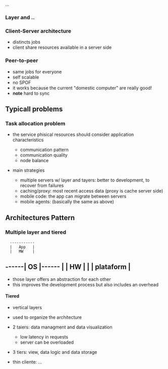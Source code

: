 ...


### Layer and ..

### Client-Server architecture
  - distincts jobs  
  - client share resources available in a server side 

### Peer-to-peer
  - same jobs for everyone
  - self scalable
  - no SPOF
  - it works because the current "domestic computer" are really good!
  - __note__ hard to sync

## Typicall problems
### Task allocation problem
  - the service phisical resources should consider application characteristics
    * communication pattern
    * communication quality
    * node balance

  - main strategies
    * multiple servers w/ layer and tayers: better to development, to recover from failures
    * caching/proxy: most recent access data (proxy is cache server side)
    * mobile code: the app can migrate between servers
    * mobile agents: (basically the same as above)

## Architectures Pattern
### Multiple layer and tiered
      -----------
      |   App   |
      |   MW    |
------|   OS    |------
|     |   HW    |     |
|      plataform      |
-----------------------

- those layer offers an abstraction for each other
- this improves the development process but also includes an overhead

#### Tiered
- vertical layers 
- used to organize the architecture

- 2 taiers: data managment and data visualization
  * low latency in requests
  * server can be overloaded

- 3 tiers: view, data logic and data storage

- thin cliente: ... 
